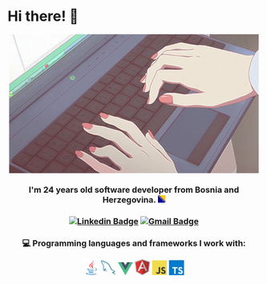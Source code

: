 # Hi there! 👋

<div align='center'>
  <img src = 'https://github.com/amina-alibasic/amina-alibasic/blob/1b67f3210be9c78951ec6a36c3fb54ac255e94d5/images/computer-typing.gif' alt = 'Computer Typing' align='center'/>
</div>

<h3 align="center"> I'm 24 years old software developer from Bosnia and Herzegovina. 
  <img src = 'https://raw.githubusercontent.com/amina-alibasic/amina-alibasic/main/images/ba.svg' width='15'/> 
</h3>

<h3 align='center'>

[![Linkedin Badge](https://img.shields.io/badge/-AminaAlibasic-blue?style=flat-square&logo=Linkedin&logoColor=white&link=www.linkedin.com/in/amina-alibasic)](www.linkedin.com/in/amina-alibasic) [![Gmail Badge](https://img.shields.io/badge/-alibasicamina@outlook.com-c14438?style=flat-square&logo=Gmail&logoColor=white&link=mailto:alibasicamina@outlook.com)](mailto:alibasicamina@outlook.com)

</h3>

 <h3 align="center"> 💻 Programming languages and frameworks I work with:</h3>
 <div align='center'>
    <img src = 'https://raw.githubusercontent.com/amina-alibasic/amina-alibasic/main/images/java.svg' width='30'/>
    <img src = 'https://raw.githubusercontent.com/amina-alibasic/amina-alibasic/main/images/sql.svg' width='30'/>
    <img src = 'https://raw.githubusercontent.com/amina-alibasic/amina-alibasic/main/images/vue.svg' width='30'/>
    <img src = 'https://raw.githubusercontent.com/amina-alibasic/amina-alibasic/main/images/angular.svg' width='30'/>
    <img src = 'https://raw.githubusercontent.com/amina-alibasic/amina-alibasic/main/images/js.svg' width='30'/>
    <img src = 'https://raw.githubusercontent.com/amina-alibasic/amina-alibasic/main/images/typescript.svg' width='30'/>
</div>
